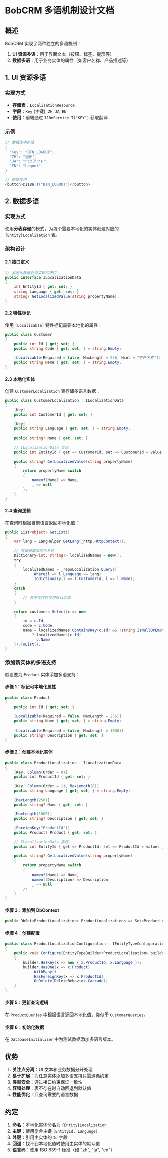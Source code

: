 # BobCRM 多语机制设计文档

## 概述

BobCRM 实现了两种独立的多语机制：

1. **UI 资源多语**：用于界面文本（按钮、标签、提示等）
2. **数据多语**：用于业务实体的属性（如客户名称、产品描述等）

## 1. UI 资源多语

### 实现方式

- **存储表**：`LocalizationResource`
- **字段**：`Key` (主键), `ZH`, `JA`, `EN`
- **使用**：前端通过 `I18nService.T("KEY")` 获取翻译

### 示例

```csharp
// 数据库中存储
{
  "Key": "BTN_LOGOUT",
  "ZH": "退出",
  "JA": "ログアウト",
  "EN": "Logout"
}

// 前端使用
<button>@I18n.T("BTN_LOGOUT")</button>
```

## 2. 数据多语

### 实现方式

使用**分表存储**的模式，为每个需要本地化的实体创建对应的 `{Entity}Localization` 表。

### 架构设计

#### 2.1 接口定义

```csharp
// 本地化数据必须实现的接口
public interface ILocalizationData
{
    int EntityId { get; set; }
    string Language { get; set; }
    string? GetLocalizedValue(string propertyName);
}
```

#### 2.2 特性标记

使用 `[Localizable]` 特性标记需要本地化的属性：

```csharp
public class Customer
{
    public int Id { get; set; }
    public string Code { get; set; } = string.Empty;
    
    [Localizable(Required = false, MaxLength = 256, Hint = "客户名称")]
    public string Name { get; set; } = string.Empty;
}
```

#### 2.3 本地化实体

创建 `CustomerLocalization` 表存储多语言数据：

```csharp
public class CustomerLocalization : ILocalizationData
{
    [Key]
    public int CustomerId { get; set; }
    
    [Key]
    public string Language { get; set; } = string.Empty;
    
    public string? Name { get; set; }
    
    // ILocalizationData 实现
    public int EntityId { get => CustomerId; set => CustomerId = value; }
    
    public string? GetLocalizedValue(string propertyName)
    {
        return propertyName switch
        {
            nameof(Name) => Name,
            _ => null
        };
    }
}
```

#### 2.4 查询逻辑

在查询时根据当前语言返回本地化值：

```csharp
public List<object> GetList()
{
    var lang = LangHelper.GetLang(_http.HttpContext!);
    
    // 尝试获取本地化名称
    Dictionary<int, string?> localizedNames = new();
    try
    {
        localizedNames = _repoLocalization.Query()
            .Where(l => l.Language == lang)
            .ToDictionary(l => l.CustomerId, l => l.Name);
    }
    catch
    {
        // 表不存在时使用默认名称
    }
    
    return customers.Select(c => new 
    { 
        id = c.Id, 
        code = c.Code, 
        name = localizedNames.ContainsKey(c.Id) && !string.IsNullOrEmpty(localizedNames[c.Id])
            ? localizedNames[c.Id]
            : c.Name 
    }).ToList();
}
```

### 添加新实体的多语支持

假设要为 `Product` 实体添加多语支持：

#### 步骤 1：标记可本地化属性

```csharp
public class Product
{
    public int Id { get; set; }
    
    [Localizable(Required = false, MaxLength = 256)]
    public string Name { get; set; } = string.Empty;
    
    [Localizable(Required = false, MaxLength = 1000)]
    public string? Description { get; set; }
}
```

#### 步骤 2：创建本地化实体

```csharp
public class ProductLocalization : ILocalizationData
{
    [Key, Column(Order = 0)]
    public int ProductId { get; set; }
    
    [Key, Column(Order = 1), MaxLength(8)]
    public string Language { get; set; } = string.Empty;
    
    [MaxLength(256)]
    public string? Name { get; set; }
    
    [MaxLength(1000)]
    public string? Description { get; set; }
    
    [ForeignKey("ProductId")]
    public Product? Product { get; set; }
    
    // ILocalizationData 实现
    public int EntityId { get => ProductId; set => ProductId = value; }
    
    public string? GetLocalizedValue(string propertyName)
    {
        return propertyName switch
        {
            nameof(Name) => Name,
            nameof(Description) => Description,
            _ => null
        };
    }
}
```

#### 步骤 3：添加到 DbContext

```csharp
public DbSet<ProductLocalization> ProductLocalizations => Set<ProductLocalization>();
```

#### 步骤 4：创建配置

```csharp
public class ProductLocalizationConfiguration : IEntityTypeConfiguration<ProductLocalization>
{
    public void Configure(EntityTypeBuilder<ProductLocalization> builder)
    {
        builder.HasKey(x => new { x.ProductId, x.Language });
        builder.HasOne(x => x.Product)
            .WithMany()
            .HasForeignKey(x => x.ProductId)
            .OnDelete(DeleteBehavior.Cascade);
    }
}
```

#### 步骤 5：更新查询逻辑

在 `ProductQueries` 中根据语言返回本地化值，类似于 `CustomerQueries`。

#### 步骤 6：初始化数据

在 `DatabaseInitializer` 中为测试数据添加多语言版本。

## 优势

1. **关注点分离**：UI 文本和业务数据分开处理
2. **易于扩展**：为任意实体添加多语支持只需遵循约定
3. **类型安全**：通过接口约束保证一致性
4. **容错处理**：表不存在时自动回退到默认值
5. **性能优化**：只查询需要的语言数据

## 约定

1. **命名**：本地化实体命名为 `{Entity}Localization`
2. **主键**：使用复合主键 `(EntityId, Language)`
3. **外键**：引用主实体的 `Id` 字段
4. **回退**：找不到本地化值时使用主实体的默认值
5. **语言码**：使用 ISO 639-1 标准（如 "zh", "ja", "en"）

